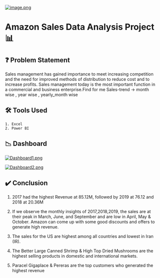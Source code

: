 

[![image.png](https://i.postimg.cc/59nmV0Fk/image.png)](https://postimg.cc/0rKSG9np)


# Amazon Sales Data Analysis Project 📊



## ❓ Problem Statement

Sales management has gained importance to meet increasing competition and the need
for improved methods of distribution to reduce cost and to increase profits. Sales
management today is the most important function in a commercial and business
enterprise.Find for me Sales-trend -> month wise , year wise , yearly_month wise
## 🛠 Tools Used
    1. Excel
    2. Power BI
## 📉 Dashboard

[![Dashboard1.png](https://i.postimg.cc/Gp3yq0cT/Dashboard1.png)](https://postimg.cc/Sn5RxvYm)

[![Dashboard2.png](https://i.postimg.cc/RVyRqZLC/Dashboard2.png)](https://postimg.cc/vc79NMKC)

## ✔️ Conclusion
1. 2017 had the highest Revenue at 85.12M, followed by 2019 at 76.12 and 2018 at 20.36M

2. If we observe the monthly insights of 2017,2018,2019, the sales are at their peak in March, June, and September and are low in April, May & October. Amazon can come up with some good discounts and offers to generate high revenue.

3. The sales for the US are highest among all countries and lowest in Iran (IR).

4. The Better Large Canned Shrimp & High Top Dried Mushrooms are the highest selling products in domestic and international markets. 

5. Paracel Gigaplace & Pereras are the top customers who generated the highest revenue



